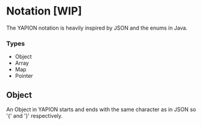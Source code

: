 # Notation [WIP]

The YAPION notation is heavily inspired by JSON and the enums in Java.

### Types

* Object
* Array
* Map
* Pointer

## Object

An Object in YAPION starts and ends with the same character as in JSON so '{' and '}' respectively.
